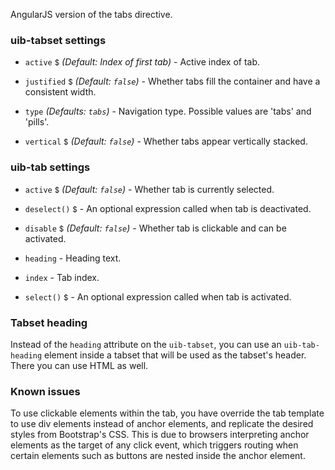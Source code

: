 AngularJS version of the tabs directive.

### uib-tabset settings

* `active`
  <small class="badge">$</small>
  _(Default: Index of first tab)_ -
  Active index of tab.

* `justified`
  <small class="badge">$</small>
  _(Default: `false`)_ -
  Whether tabs fill the container and have a consistent width.

* `type`
  _(Defaults: `tabs`)_ -
  Navigation type. Possible values are 'tabs' and 'pills'.

* `vertical`
  <small class="badge">$</small>
  _(Default: `false`)_ -
  Whether tabs appear vertically stacked.

### uib-tab settings

* `active`
  <small class="badge">$</small>
  <i class="glyphicon glyphicon-eye-open"></i>
  _(Default: `false`)_ -
  Whether tab is currently selected.

* `deselect()`
  <small class="badge">$</small> -
  An optional expression called when tab is deactivated.

* `disable`
  <small class="badge">$</small>
  <i class="glyphicon glyphicon-eye-open"></i>
  _(Default: `false`)_ -
  Whether tab is clickable and can be activated.

* `heading` -
  Heading text.

* `index` -
  Tab index.

* `select()`
  <small class="badge">$</small> -
  An optional expression called when tab is activated.

### Tabset heading

Instead of the `heading` attribute on the `uib-tabset`, you can use an `uib-tab-heading` element inside a tabset that will be used as the tabset's header. There you can use HTML as well.

### Known issues

To use clickable elements within the tab, you have override the tab template to use div elements instead of anchor elements, and replicate the desired styles from Bootstrap's CSS. This is due to browsers interpreting anchor elements as the target of any click event, which triggers routing when certain elements such as buttons are nested inside the anchor element.

